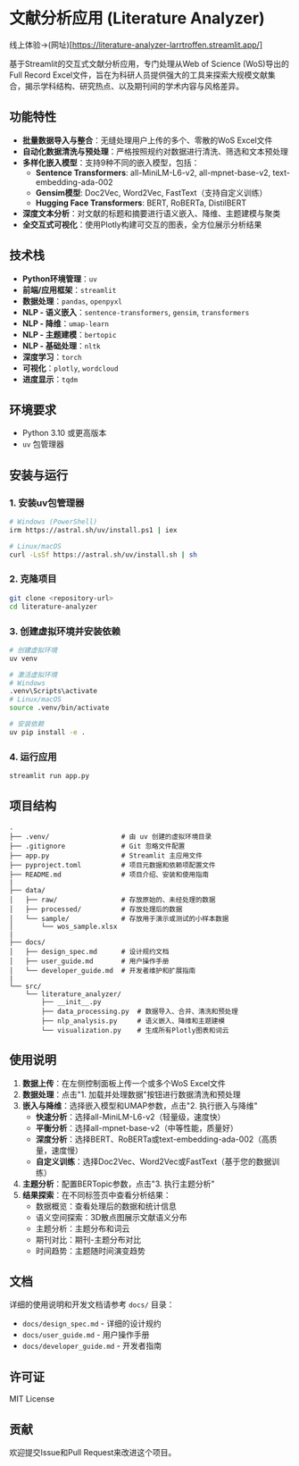 # 文献分析应用 (Literature Analyzer)

线上体验→(网址)[https://literature-analyzer-larrtroffen.streamlit.app/]

基于Streamlit的交互式文献分析应用，专门处理从Web of Science (WoS)导出的Full Record Excel文件，旨在为科研人员提供强大的工具来探索大规模文献集合，揭示学科结构、研究热点、以及期刊间的学术内容与风格差异。

## 功能特性

- **批量数据导入与整合**：无缝处理用户上传的多个、零散的WoS Excel文件
- **自动化数据清洗与预处理**：严格按照规约对数据进行清洗、筛选和文本预处理
- **多样化嵌入模型**：支持9种不同的嵌入模型，包括：
  - **Sentence Transformers**: all-MiniLM-L6-v2, all-mpnet-base-v2, text-embedding-ada-002
  - **Gensim模型**: Doc2Vec, Word2Vec, FastText（支持自定义训练）
  - **Hugging Face Transformers**: BERT, RoBERTa, DistilBERT
- **深度文本分析**：对文献的标题和摘要进行语义嵌入、降维、主题建模与聚类
- **全交互式可视化**：使用Plotly构建可交互的图表，全方位展示分析结果

## 技术栈

- **Python环境管理**：`uv`
- **前端/应用框架**：`streamlit`
- **数据处理**：`pandas`, `openpyxl`
- **NLP - 语义嵌入**：`sentence-transformers`, `gensim`, `transformers`
- **NLP - 降维**：`umap-learn`
- **NLP - 主题建模**：`bertopic`
- **NLP - 基础处理**：`nltk`
- **深度学习**：`torch`
- **可视化**：`plotly`, `wordcloud`
- **进度显示**：`tqdm`

## 环境要求

- Python 3.10 或更高版本
- `uv` 包管理器

## 安装与运行

### 1. 安装uv包管理器

```bash
# Windows (PowerShell)
irm https://astral.sh/uv/install.ps1 | iex

# Linux/macOS
curl -LsSf https://astral.sh/uv/install.sh | sh
```

### 2. 克隆项目

```bash
git clone <repository-url>
cd literature-analyzer
```

### 3. 创建虚拟环境并安装依赖

```bash
# 创建虚拟环境
uv venv

# 激活虚拟环境
# Windows
.venv\Scripts\activate
# Linux/macOS
source .venv/bin/activate

# 安装依赖
uv pip install -e .
```

### 4. 运行应用

```bash
streamlit run app.py
```

## 项目结构

```
.
├── .venv/                  # 由 uv 创建的虚拟环境目录
├── .gitignore              # Git 忽略文件配置
├── app.py                  # Streamlit 主应用文件
├── pyproject.toml          # 项目元数据和依赖项配置文件
├── README.md               # 项目介绍、安装和使用指南
|
├── data/
│   ├── raw/                # 存放原始的、未经处理的数据
│   ├── processed/          # 存放处理后的数据
│   └── sample/             # 存放用于演示或测试的小样本数据
│       └── wos_sample.xlsx
|
├── docs/
│   ├── design_spec.md      # 设计规约文档
│   ├── user_guide.md       # 用户操作手册
│   └── developer_guide.md  # 开发者维护和扩展指南
|
└── src/
    └── literature_analyzer/
        ├── __init__.py
        ├── data_processing.py  # 数据导入、合并、清洗和预处理
        ├── nlp_analysis.py     # 语义嵌入、降维和主题建模
        └── visualization.py    # 生成所有Plotly图表和词云
```

## 使用说明

1. **数据上传**：在左侧控制面板上传一个或多个WoS Excel文件
2. **数据处理**：点击"1. 加载并处理数据"按钮进行数据清洗和预处理
3. **嵌入与降维**：选择嵌入模型和UMAP参数，点击"2. 执行嵌入与降维"
   - **快速分析**：选择all-MiniLM-L6-v2（轻量级，速度快）
   - **平衡分析**：选择all-mpnet-base-v2（中等性能，质量好）
   - **深度分析**：选择BERT、RoBERTa或text-embedding-ada-002（高质量，速度慢）
   - **自定义训练**：选择Doc2Vec、Word2Vec或FastText（基于您的数据训练）
4. **主题分析**：配置BERTopic参数，点击"3. 执行主题分析"
5. **结果探索**：在不同标签页中查看分析结果：
   - 数据概览：查看处理后的数据和统计信息
   - 语义空间探索：3D散点图展示文献语义分布
   - 主题分析：主题分布和词云
   - 期刊对比：期刊-主题分布对比
   - 时间趋势：主题随时间演变趋势

## 文档

详细的使用说明和开发文档请参考 `docs/` 目录：

- `docs/design_spec.md` - 详细的设计规约
- `docs/user_guide.md` - 用户操作手册
- `docs/developer_guide.md` - 开发者指南

## 许可证

MIT License

## 贡献

欢迎提交Issue和Pull Request来改进这个项目。

